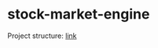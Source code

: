 # stock-market-engine

Project structure: [link](https://github.com/Real-Dev-Squad/website-todo-items/projects/1)
